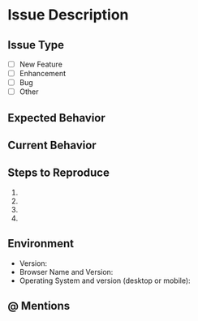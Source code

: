 # Issue Description
<!-- Describe the issue as best you can. We love screenshots! -->

## Issue Type
<!-- Is this a new feature request, enhancement, bug report, other? -->
- [ ] New Feature
- [ ] Enhancement
- [ ] Bug
- [ ] Other

## Expected Behavior
<!-- Tell us how it should work -->

## Current Behavior
<!-- Tell us what happens instead of the expected behavior -->
<!-- Leave a comment "N/A" if there is no current behavior -->

<!----------------------------------------------------------------------------------->
<!-- If you are reporting a bug, please fill out the sections below. -->
<!-- Otherwise, the sections below can be deleted. -->
<!----------------------------------------------------------------------------------->

## Steps to Reproduce
<!-- Provide a link to a live example, or an unambiguous set of steps to -->
<!-- reproduce this bug. Include code to reproduce, if relevant -->
1.
2.
3.
4.

## Environment
<!-- Include as many relevant details about the environment you experienced the bug in -->
* Version:
* Browser Name and Version:
* Operating System and version (desktop or mobile):

## @ Mentions
<!-- @ Mention anyone on the terra team that you have been working with so far. -->
